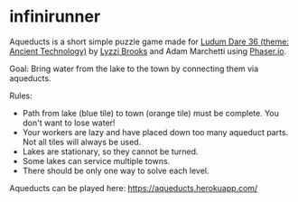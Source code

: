 # infinirunner

Aqueducts is a short simple puzzle game made for [Ludum Dare 36 (theme: Ancient Technology)](http://ludumdare.com/compo/) by [Lyzzi Brooks](https://twitter.com/Lyzzi_Lightyear) and Adam Marchetti using [Phaser.io](http://phaser.io/).

Goal: Bring water from the lake to the town by connecting them via aqueducts. 

Rules: 
- Path from lake (blue tile) to town (orange tile) must be complete. You don't want to lose water!
- Your workers are lazy and have placed down too many aqueduct parts. Not all tiles will always be used.
- Lakes are stationary, so they cannot be turned.
- Some lakes can service multiple towns.
- There should be only one way to solve each level.

Aqueducts can be played here: https://aqueducts.herokuapp.com/
